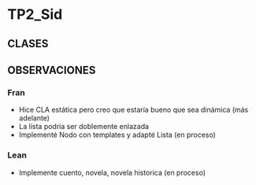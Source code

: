 # TP2_Sid

## CLASES

## OBSERVACIONES
### Fran
- Hice CLA estática pero creo que estaría bueno que sea dinámica (más adelante)
- La lista podría ser doblemente enlazada
- Implementé Nodo con templates y adapté Lista (en proceso)

### Lean
- Implemente cuento, novela, novela historica (en proceso)
